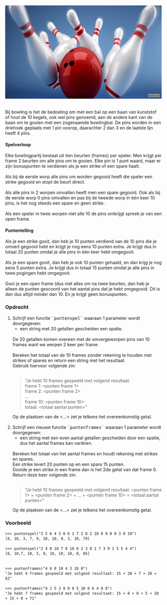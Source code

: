 
<br>  
<div class="dodona-centered-group"><img src="media/bowling.png" width="600" height="300"></div>
<br>
  
Bij bowling is het de bedoeling om met een bal op een baan van kunststof of hout de 10 kegels, ook wel pins genoemd, aan de andere kant van de baan om te gooien met een zogenaamde bowlingbal. De pins worden in een driehoek geplaats met 1 pin voorop, daarachter 2 dan 3 en de laatste lijn heeft 4 pins.

#### Spelverloop

Elke bowlingpartij bestaat uit tien beurten (frames) per speler. Men krijgt per frame 2 beurten om alle pins om te gooien. Elke pin is 1 punt waard, maar er zijn bonuspunten te verdienen als je een strike of een spare haalt.  
<br>
Als bij de eerste worp alle pins om worden gegooid heeft die speler een strike gegooid en stopt de beurt direct.  
<br>
Als alle pins in 2 worpen omvallen heeft men een spare gegooid. Ook als bij de eerste worp 0 pins omvallen en pas bij de tweede worp in één keer 10 pins, is het nog steeds een spare en geen strike.  
<br>
Als een speler in twee worpen niet alle 10 de pins omkrijgt spreek je van een open frame.

#### Puntentelling

Als je een strike gooit, dan heb je 10 punten verdiend van de 10 pins die je omvert gegooid hebt en krijgt je nog eens 10 punten extra. Je krijgt dus in totaal 20 punten omdat je alle pins in één keer hebt omgegooit.   
<br>
Als je een spare gooit, dan heb je ook 10 punten gehaald, en dan krijg je nog eens 5 punten extra. Je krijgt dus in totaal 15 punten omdat je alle pins in twee pogingen hebt omgegooit.  
<br>
Gooi je een open frame (dus niet alles om na twee beurten, dan heb je alleen de punten gescoord van het aantal pins dat je hebt omgegooid. Dit is dan dus altijd minder dan 10. En je krijgt geen bonuspunten.

### Opdracht

<ol>
  <li>Schrijf een functie <samp>`puntenspel`</samp> waaraan 1 parameter wordt doorgegeven:<br>
    <ul><li>een string met 20 getallen gescheiden een spatie.</li></ul>
        <br>
        De 20 getallen komen overeen met de omvergeworpen pins van 10 frames want we werpen 2 keer per frame.
    <br><br>
   Bereken het totaal van de 10 frames zonder rekening te houden met strikes of spares en return een string met het resultaat.<br>
   Gebruik hiervoor volgende zin:<br><br>
   <blockquote>
        “Je hebt 10 frames gespeeld met volgend resultaat: <br>
        frame 1: &lt;punten frame 1&gt;<br>
        frame 2: &lt;punten frame 2&gt;<br>
        …<br>
        frame 10: &lt;punten frame 10&gt;<br>
        totaal: &lt;totaal aantal punten&gt;”
  </blockquote>  
  Op de plaatsen van de <...> zet je telkens het overeenkomstig getal.
  </li><br>
  
  <li>Schrijf een nieuwe functie <samp>`puntenframes`</samp> waaraan 1 parameter wordt doorgegeven:<br>
    <ul><li>een string met een even aantal getallen gescheiden door een spatie, dus het aantal frames kan variëren.</li></ul>
    <br>
    Bereken het totaal van het aantal frames en houdt rekening met strikes en spares. <br>
    Een strike levert 20 punten op en een spare 15 punten. <br>
    Gooide je een strike in een frame dan is het 2de getal van dat frame 0.<br>
    Return deze keer volgende zin:<br><br>
   <blockquote>
        “Je hebt 10 frames gespeeld met volgend resultaat: &lt;punten frame 1&gt; + &lt;punten frame 2&gt; + … + &lt;punten frame 10&gt; = &lt;totaal aantal punten&gt;”
  </blockquote>  
  Op de plaatsen van de <...> zet je telkens het overeenkomstig getal.

  </li>
</ol>


### Voorbeeld

    >>> puntenspel("3 5 6 4 3 0 6 1 7 2 8 2 10 0 9 0 0 3 0 10")
    [8, 10, 3, 7, 9, 10, 10, 9, 3, 10, 79]
    
    >>> puntenspel("2 4 0 10 7 0 10 0 2 3 8 1 7 3 9 1 5 5 4 4")
    [6, 10,7, 10, 5, 9, 10, 10, 10, 8, 85]
    
    
    >>> puntenframes("4 6 0 10 4 3 10 0")
    "Je hebt 4 frames gespeeld met volgend resultaat: 15 + 20 + 7 + 20 = 62"
    
    >>> puntenframes("9 1 5 3 8 0 0 5 10 0 6 4 0 0")
    "Je hebt 7 frames gespeeld met volgend resultaat: 15 + 8 + 8 + 5 + 20 + 15 + 0 = 71"
